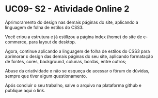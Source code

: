 # UC09- S2 - Atividade Online 2


Aprimoramento do design nas demais páginas do site, aplicando a linguagem de folha de estilos do CSS3.  

Você criou a estrutura e já estilizou a página index (home) do site de e-commerce, para layout de desktop.

Agora, continue aplicando a linguagem de folha de estilos do CSS3 para aprimorar o design das demais páginas do seu site, aplicando formatação de fontes, cores, background, colunas, bordas, entre outros;

Abuse da criatividade e não se esqueça de acessar o fórum de dúvidas, sempre que tiver algum questionamento.

Após concluir o seu trabalho, salve o arquivo na plataforma github e publique aqui o link.